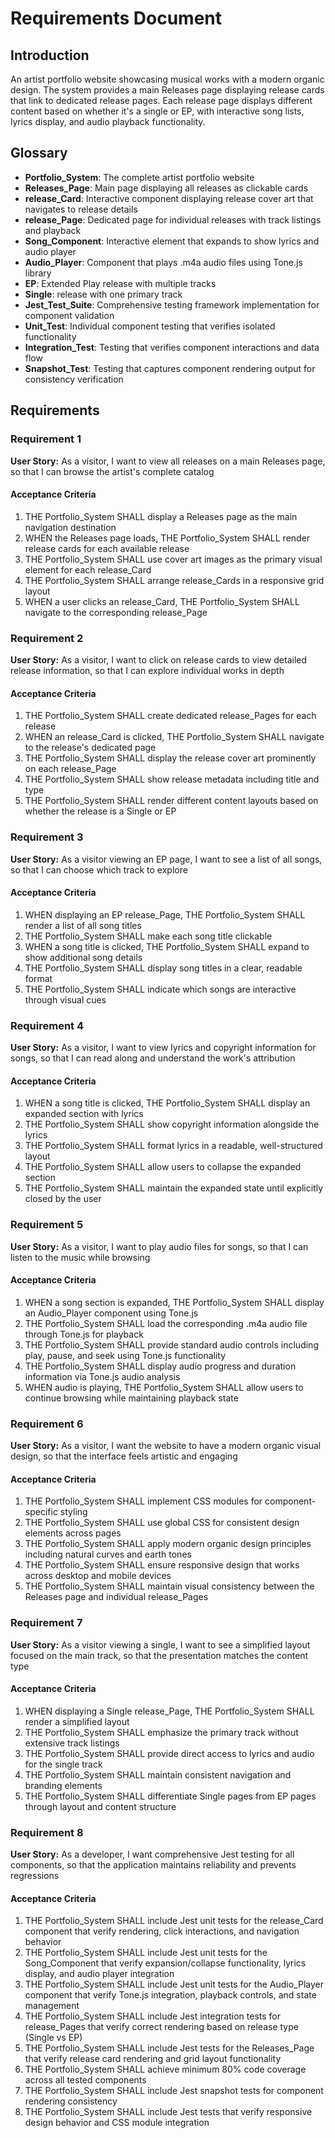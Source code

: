 # Requirements Document

## Introduction

An artist portfolio website showcasing musical works with a modern organic design. The system provides a main Releases page displaying release cards that link to dedicated release pages. Each release page displays different content based on whether it's a single or EP, with interactive song lists, lyrics display, and audio playback functionality.

## Glossary

- **Portfolio_System**: The complete artist portfolio website
- **Releases_Page**: Main page displaying all releases as clickable cards
- **release_Card**: Interactive component displaying release cover art that navigates to release details
- **release_Page**: Dedicated page for individual releases with track listings and playback
- **Song_Component**: Interactive element that expands to show lyrics and audio player
- **Audio_Player**: Component that plays .m4a audio files using Tone.js library
- **EP**: Extended Play release with multiple tracks
- **Single**: release with one primary track
- **Jest_Test_Suite**: Comprehensive testing framework implementation for component validation
- **Unit_Test**: Individual component testing that verifies isolated functionality
- **Integration_Test**: Testing that verifies component interactions and data flow
- **Snapshot_Test**: Testing that captures component rendering output for consistency verification

## Requirements

### Requirement 1

**User Story:** As a visitor, I want to view all releases on a main Releases page, so that I can browse the artist's complete catalog

#### Acceptance Criteria

1. THE Portfolio_System SHALL display a Releases page as the main navigation destination
2. WHEN the Releases page loads, THE Portfolio_System SHALL render release cards for each available release
3. THE Portfolio_System SHALL use cover art images as the primary visual element for each release_Card
4. THE Portfolio_System SHALL arrange release_Cards in a responsive grid layout
5. WHEN a user clicks an release_Card, THE Portfolio_System SHALL navigate to the corresponding release_Page

### Requirement 2

**User Story:** As a visitor, I want to click on release cards to view detailed release information, so that I can explore individual works in depth

#### Acceptance Criteria

1. THE Portfolio_System SHALL create dedicated release_Pages for each release
2. WHEN an release_Card is clicked, THE Portfolio_System SHALL navigate to the release's dedicated page
3. THE Portfolio_System SHALL display the release cover art prominently on each release_Page
4. THE Portfolio_System SHALL show release metadata including title and type
5. THE Portfolio_System SHALL render different content layouts based on whether the release is a Single or EP

### Requirement 3

**User Story:** As a visitor viewing an EP page, I want to see a list of all songs, so that I can choose which track to explore

#### Acceptance Criteria

1. WHEN displaying an EP release_Page, THE Portfolio_System SHALL render a list of all song titles
2. THE Portfolio_System SHALL make each song title clickable
3. WHEN a song title is clicked, THE Portfolio_System SHALL expand to show additional song details
4. THE Portfolio_System SHALL display song titles in a clear, readable format
5. THE Portfolio_System SHALL indicate which songs are interactive through visual cues

### Requirement 4

**User Story:** As a visitor, I want to view lyrics and copyright information for songs, so that I can read along and understand the work's attribution

#### Acceptance Criteria

1. WHEN a song title is clicked, THE Portfolio_System SHALL display an expanded section with lyrics
2. THE Portfolio_System SHALL show copyright information alongside the lyrics
3. THE Portfolio_System SHALL format lyrics in a readable, well-structured layout
4. THE Portfolio_System SHALL allow users to collapse the expanded section
5. THE Portfolio_System SHALL maintain the expanded state until explicitly closed by the user

### Requirement 5

**User Story:** As a visitor, I want to play audio files for songs, so that I can listen to the music while browsing

#### Acceptance Criteria

1. WHEN a song section is expanded, THE Portfolio_System SHALL display an Audio_Player component using Tone.js
2. THE Portfolio_System SHALL load the corresponding .m4a audio file through Tone.js for playback
3. THE Portfolio_System SHALL provide standard audio controls including play, pause, and seek using Tone.js functionality
4. THE Portfolio_System SHALL display audio progress and duration information via Tone.js audio analysis
5. WHEN audio is playing, THE Portfolio_System SHALL allow users to continue browsing while maintaining playback state

### Requirement 6

**User Story:** As a visitor, I want the website to have a modern organic visual design, so that the interface feels artistic and engaging

#### Acceptance Criteria

1. THE Portfolio_System SHALL implement CSS modules for component-specific styling
2. THE Portfolio_System SHALL use global CSS for consistent design elements across pages
3. THE Portfolio_System SHALL apply modern organic design principles including natural curves and earth tones
4. THE Portfolio_System SHALL ensure responsive design that works across desktop and mobile devices
5. THE Portfolio_System SHALL maintain visual consistency between the Releases page and individual release_Pages

### Requirement 7

**User Story:** As a visitor viewing a single, I want to see a simplified layout focused on the main track, so that the presentation matches the content type

#### Acceptance Criteria

1. WHEN displaying a Single release_Page, THE Portfolio_System SHALL render a simplified layout
2. THE Portfolio_System SHALL emphasize the primary track without extensive track listings
3. THE Portfolio_System SHALL provide direct access to lyrics and audio for the single track
4. THE Portfolio_System SHALL maintain consistent navigation and branding elements
5. THE Portfolio_System SHALL differentiate Single pages from EP pages through layout and content structure

### Requirement 8

**User Story:** As a developer, I want comprehensive Jest testing for all components, so that the application maintains reliability and prevents regressions

#### Acceptance Criteria

1. THE Portfolio_System SHALL include Jest unit tests for the release_Card component that verify rendering, click interactions, and navigation behavior
2. THE Portfolio_System SHALL include Jest unit tests for the Song_Component that verify expansion/collapse functionality, lyrics display, and audio player integration
3. THE Portfolio_System SHALL include Jest unit tests for the Audio_Player component that verify Tone.js integration, playback controls, and state management
4. THE Portfolio_System SHALL include Jest integration tests for release_Pages that verify correct rendering based on release type (Single vs EP)
5. THE Portfolio_System SHALL include Jest tests for the Releases_Page that verify release card rendering and grid layout functionality
6. THE Portfolio_System SHALL achieve minimum 80% code coverage across all tested components
7. THE Portfolio_System SHALL include Jest snapshot tests for component rendering consistency
8. THE Portfolio_System SHALL include Jest tests that verify responsive design behavior and CSS module integration
